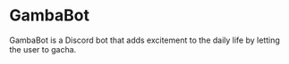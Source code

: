 # GambaBot
 
GambaBot is a Discord bot that adds excitement to the daily life by letting the user to gacha.
